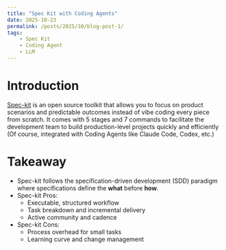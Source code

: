```yaml
---
title: "Spec Kit with Coding Agents"
date: 2025-10-23
permalink: /posts/2025/10/blog-post-1/
tags:
    - Spec Kit
    - Coding Agent
    - LLM
---
```


# Introduction 

[Spec-kit](https://github.com/github/spec-kit) is an open source toolkit that allows you to focus on product scenarios and predictable outcomes instead of vibe coding every piece from scratch.
It comes with 5 stages and 7 commands to facilitate the development team to build production-level projects quickly and efficiently (Of course, integrated with Coding Agents like Claude Code, Codex, etc.)


# Takeaway 

- Spec-kit follows the specification-driven development (SDD) paradigm where specifications define the **what** before **how**. 
- Spec-kit Pros:
  - Executable, structured workflow
  - Task breakdown and incremental delivery
  - Active community and cadence
- Spec-kit Cons:
  - Process overhead for small tasks
  - Learning curve and change management